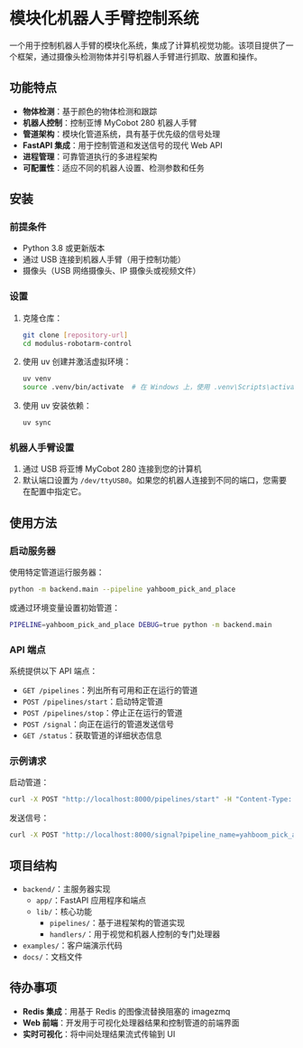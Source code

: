 # 模块化机器人手臂控制系统

一个用于控制机器人手臂的模块化系统，集成了计算机视觉功能。该项目提供了一个框架，通过摄像头检测物体并引导机器人手臂进行抓取、放置和操作。

## 功能特点

- **物体检测**：基于颜色的物体检测和跟踪
- **机器人控制**：控制亚博 MyCobot 280 机器人手臂
- **管道架构**：模块化管道系统，具有基于优先级的信号处理
- **FastAPI 集成**：用于控制管道和发送信号的现代 Web API
- **进程管理**：可靠管道执行的多进程架构
- **可配置性**：适应不同的机器人设置、检测参数和任务

## 安装

### 前提条件

- Python 3.8 或更新版本
- 通过 USB 连接到机器人手臂（用于控制功能）
- 摄像头（USB 网络摄像头、IP 摄像头或视频文件）

### 设置

1. 克隆仓库：
   ```bash
   git clone [repository-url]
   cd modulus-robotarm-control
   ```

2. 使用 uv 创建并激活虚拟环境：
   ```bash
   uv venv
   source .venv/bin/activate  # 在 Windows 上，使用 .venv\Scripts\activate
   ```

3. 使用 uv 安装依赖：
   ```bash
   uv sync
   ```

### 机器人手臂设置

1. 通过 USB 将亚博 MyCobot 280 连接到您的计算机
2. 默认端口设置为 `/dev/ttyUSB0`。如果您的机器人连接到不同的端口，您需要在配置中指定它。

## 使用方法

### 启动服务器

使用特定管道运行服务器：

```bash
python -m backend.main --pipeline yahboom_pick_and_place
```

或通过环境变量设置初始管道：

```bash
PIPELINE=yahboom_pick_and_place DEBUG=true python -m backend.main
```

### API 端点

系统提供以下 API 端点：

- `GET /pipelines`：列出所有可用和正在运行的管道
- `POST /pipelines/start`：启动特定管道
- `POST /pipelines/stop`：停止正在运行的管道
- `POST /signal`：向正在运行的管道发送信号
- `GET /status`：获取管道的详细状态信息

### 示例请求

启动管道：
```bash
curl -X POST "http://localhost:8000/pipelines/start" -H "Content-Type: application/json" -d '{"pipeline_name": "yahboom_pick_and_place", "debug": true}'
```

发送信号：
```bash
curl -X POST "http://localhost:8000/signal?pipeline_name=yahboom_pick_and_place" -H "Content-Type: application/json" -d '{"signal": "pick_red", "priority": "HIGH"}'
```

## 项目结构

- `backend/`：主服务器实现
  - `app/`：FastAPI 应用程序和端点
  - `lib/`：核心功能
    - `pipelines/`：基于进程架构的管道实现
    - `handlers/`：用于视觉和机器人控制的专门处理器
- `examples/`：客户端演示代码
- `docs/`：文档文件

## 待办事项

- **Redis 集成**：用基于 Redis 的图像流替换阻塞的 imagezmq
- **Web 前端**：开发用于可视化处理器结果和控制管道的前端界面
- **实时可视化**：将中间处理结果流式传输到 UI
